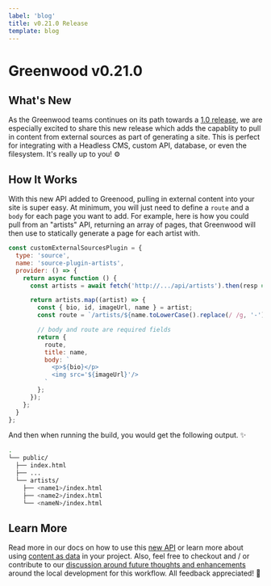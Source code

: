 ```yaml
---
label: 'blog'
title: v0.21.0 Release
template: blog
---
```


# Greenwood v0.21.0

## What's New

As the Greenwood teams continues on its path towards a [1.0 release](https://docs.google.com/document/d/1MwDkszKvq81QgIYa8utJgyUgSpLZQx9eKCWjIikvfHU/edit#heading=h.belq6qnmcr0h), we are especially excited to share this new release which adds the capablity to pull in content from external sources as part of generating a site.  This is perfect for integrating with a Headless CMS, custom API, database, or even the filesystem.  It's really up to you! ⚙️


## How It Works
With this new API added to Greenood, pulling in external content into your site is super easy.  At minimum, you will just need to define a `route` and a `body` for each page you want to add.  For example, here is how you could pull from an "artists" API, returning an array of pages, that Greenwood will then use to statically generate a page for each artist with.

```js
const customExternalSourcesPlugin = {
  type: 'source',
  name: 'source-plugin-artists',
  provider: () => {
    return async function () {
      const artists = await fetch('http://.../api/artists').then(resp => resp.json());

      return artists.map((artist) => {
        const { bio, id, imageUrl, name } = artist;
        const route = `/artists/${name.toLowerCase().replace(/ /g, '-')}/`;

        // body and route are required fields
        return {
          route,
          title: name,
          body: `
            <p>${bio}</p>
            <img src='${imageUrl}'/>
          `
        };
      });
    };
  }
};
```

And then when running the build, you would get the following output. ✨
```bash
.
└── public/
  ├── index.html
  ├── ...
  └── artists/
    ├── <name1>/index.html
    ├── <name2>/index.html
    └── <nameN>/index.html
```

## Learn More
Read more in our docs on how to use this [new API](/plugins/source/) or learn more about using [content as data](/docs/data/) in your project.  Also, feel free to checkout and / or contribute to our [discussion around future thoughts and enhancements](https://github.com/ProjectEvergreen/greenwood/discussions/839) around the local development for this workflow.  All feedback appreciated!   🙌